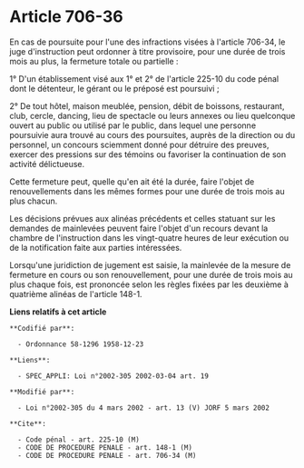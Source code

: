 # Article 706-36

En cas de poursuite pour l'une des infractions visées à l'article 706-34, le juge d'instruction peut ordonner à titre
provisoire, pour une durée de trois mois au plus, la fermeture totale ou partielle :

1° D'un établissement visé aux 1° et 2° de l'article 225-10 du code pénal dont le détenteur, le gérant ou le préposé est
poursuivi ;

2° De tout hôtel, maison meublée, pension, débit de boissons, restaurant, club, cercle, dancing, lieu de spectacle ou leurs
annexes ou lieu quelconque ouvert au public ou utilisé par le public, dans lequel une personne poursuivie aura trouvé au
cours des poursuites, auprès de la direction ou du personnel, un concours sciemment donné pour détruire des preuves, exercer
des pressions sur des témoins ou favoriser la continuation de son activité délictueuse.

Cette fermeture peut, quelle qu'en ait été la durée, faire l'objet de renouvellements dans les mêmes formes pour une durée de
trois mois au plus chacun.

Les décisions prévues aux alinéas précédents et celles statuant sur les demandes de mainlevées peuvent faire l'objet d'un
recours devant la chambre de l'instruction dans les vingt-quatre heures de leur exécution ou de la notification faite aux
parties intéressées.

Lorsqu'une juridiction de jugement est saisie, la mainlevée de la mesure de fermeture en cours ou son renouvellement, pour
une durée de trois mois au plus chaque fois, est prononcée selon les règles fixées par les deuxième à quatrième alinéas de
l'article 148-1.

**Liens relatifs à cet article**

	**Codifié par**:

	  - Ordonnance 58-1296 1958-12-23

	**Liens**:

	  - SPEC_APPLI: Loi n°2002-305 2002-03-04 art. 19

	**Modifié par**:

	  - Loi n°2002-305 du 4 mars 2002 - art. 13 (V) JORF 5 mars 2002

	**Cite**:

	  - Code pénal - art. 225-10 (M)
	  - CODE DE PROCEDURE PENALE - art. 148-1 (M)
	  - CODE DE PROCEDURE PENALE - art. 706-34 (M)
